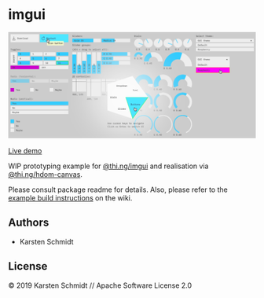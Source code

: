 # imgui

![screenshot](https://raw.githubusercontent.com/thi-ng/umbrella/master/assets/imgui/imgui-all.png)

[Live demo](http://demo.thi.ng/umbrella/imgui/)

WIP prototyping example for
[@thi.ng/imgui](https://github.com/thi-ng/umbrella/tree/master/packages/imgui)
and realisation via
[@thi.ng/hdom-canvas](https://github.com/thi-ng/umbrella/tree/master/packages/hdom-canvas).

Please consult package readme for details. Also, please refer to the
[example build
instructions](https://github.com/thi-ng/umbrella/wiki/Example-build-instructions)
on the wiki.

## Authors

- Karsten Schmidt

## License

&copy; 2019 Karsten Schmidt // Apache Software License 2.0
